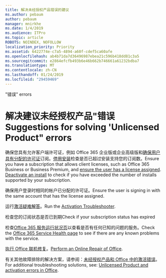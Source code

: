 ```yaml
---
title: 解决未经授权产品错误的建议
ms.author: pebaum
author: pebaum
manager: mnirkhe
ms.date: 1/4/2019
ms.audience: ITPro
ms.topic: article
ROBOTS: NOINDEX, NOFOLLOW
localization_priority: Priority
ms.assetid: 6422774e-c7a5-4894-a60f-cdef5ca60afe
ms.openlocfilehash: ab4b71da7d36496987ebea21c596b418dd81c3a5
ms.sourcegitcommit: e2864efcfb493b6e46b662b746661a61232bdba7
ms.translationtype: MT
ms.contentlocale: zh-CN
ms.lasthandoff: 01/24/2019
ms.locfileid: "29459469"
---
```

<span data-ttu-id="77811-102">"错误</span><span class="sxs-lookup"><span data-stu-id="77811-102">" errors</span></span>

# <a name="suggestions-for-solving-unlicensed-product-errors"></a><span data-ttu-id="77811-103">解决建议未经授权产品"错误</span><span class="sxs-lookup"><span data-stu-id="77811-103">Suggestions for solving 'Unlicensed Product" errors</span></span>

<span data-ttu-id="77811-p101">确保您具有允许客户端许可证，例如 Office 365 企业版或企业高级版和[确保用户具有分配的许可证](https://support.office.com/article/997596B5-4173-4627-B915-36ABAC6786DC)订阅。[停用安装](https://support.office.com/article/9b497c85-d0a4-4735-80fa-d3565bc05bd1)检查是否已超过安装支持您的订阅数。</span><span class="sxs-lookup"><span data-stu-id="77811-p101">Ensure you have a subscription that allows client licenses, such as Office 365 Business or Business Premium, and [ensure the user has a license assigned](https://support.office.com/article/997596B5-4173-4627-B915-36ABAC6786DC). [Deactivate an install](https://support.office.com/article/9b497c85-d0a4-4735-80fa-d3565bc05bd1) to check if you have exceeded the number of installs supported by your subscription.</span></span> 
  
<span data-ttu-id="77811-106">确保用户登录时相同的帐户已分配的许可证。</span><span class="sxs-lookup"><span data-stu-id="77811-106">Ensure the user is signing in with the same account that has the license assigned.</span></span>
  
<span data-ttu-id="77811-107">运行[激活疑难解答](https://aka.ms/SARA-OfficeActivation-Alchemy)。</span><span class="sxs-lookup"><span data-stu-id="77811-107">Run the [Activation Troubleshooter](https://aka.ms/SARA-OfficeActivation-Alchemy).</span></span>
  
<span data-ttu-id="77811-108">检查您的订阅状态是否已到期</span><span class="sxs-lookup"><span data-stu-id="77811-108">Check if your subscription status has expired</span></span>
  
<span data-ttu-id="77811-109">检查[Office 365 服务运行状况页](https://support.office.com/article/932AD3AD-533C-418A-B938-6E44E8BC33B0)以查看是否有任何已知的问题的服务。</span><span class="sxs-lookup"><span data-stu-id="77811-109">Check the [Office 365 Service Health page](https://support.office.com/article/932AD3AD-533C-418A-B938-6E44E8BC33B0) to see if there are any known problems with the service.</span></span> 
  
<span data-ttu-id="77811-110">[执行 Office 联机修复](https://support.office.com/Article/7821d4b6-7c1d-4205-aa0e-a6b40c5bb88b)。</span><span class="sxs-lookup"><span data-stu-id="77811-110">[Perform an Online Repair of Office](https://support.office.com/Article/7821d4b6-7c1d-4205-aa0e-a6b40c5bb88b).</span></span>
  
<span data-ttu-id="77811-111">有关其他故障排除的解决方案，请参阅：[未经授权产品和 Office 中的激活错误](https://support.office.com/Article/0d23d3c0-c19c-4b2f-9845-5344fedc4380)。</span><span class="sxs-lookup"><span data-stu-id="77811-111">For additional troubleshooting solutions, see: [Unlicensed Product and activation errors in Office](https://support.office.com/Article/0d23d3c0-c19c-4b2f-9845-5344fedc4380).</span></span>
  

